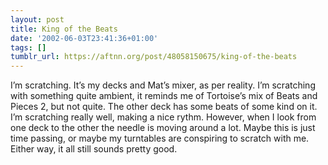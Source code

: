 ```yaml
---
layout: post
title: King of the Beats
date: '2002-06-03T23:41:36+01:00'
tags: []
tumblr_url: https://aftnn.org/post/48058150675/king-of-the-beats
---
```

<p>I&rsquo;m scratching. It&rsquo;s my decks and Mat&rsquo;s mixer, as per reality. I&rsquo;m scratching with something quite ambient, it reminds me of Tortoise&rsquo;s mix of Beats and Pieces 2, but not quite. The other deck has some beats of some kind on it. I&rsquo;m scratching really well, making a nice rythm. However, when I look from one deck to the other the needle is moving around a lot. Maybe this is just time passing, or maybe my turntables are conspiring to scratch with me. Either way, it all still sounds pretty good.</p>
